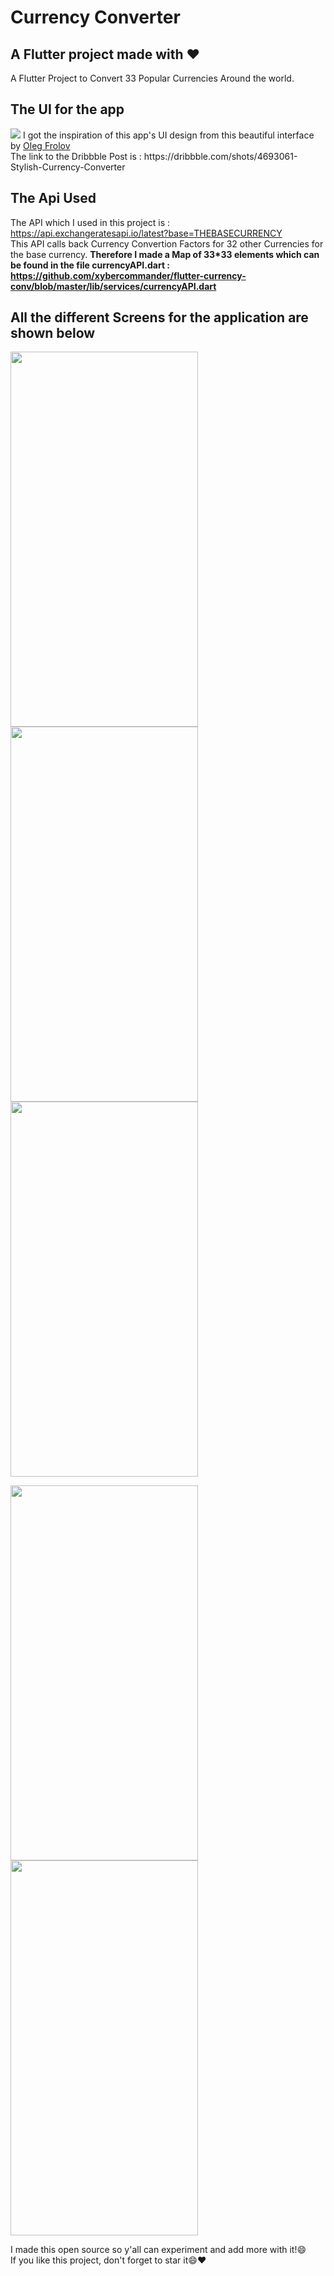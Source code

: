 # Currency Converter
## A Flutter project made with ❤️

A Flutter Project to Convert 33 Popular Currencies Around the world.

## The UI for the app
<img src="https://cdn.dribbble.com/users/108183/screenshots/4693061/stylish_currency_converter_by_volorf.png?compress=1&resize=500x400">
I got the inspiration of this app's UI design from this beautiful interface by <a href="https://dribbble.com/Volorf" target="_blank">Oleg Frolov</a></br>
The link to the Dribbble Post is : https://dribbble.com/shots/4693061-Stylish-Currency-Converter

## The Api Used
The API which I used in this project is : https://api.exchangeratesapi.io/latest?base=THEBASECURRENCY<br>
This API calls back Currency Convertion Factors for 32 other Currencies for the base currency.
<strong>Therefore I made a Map of 33*33 elements which can be found in the file currencyAPI.dart : <br>
  https://github.com/xybercommander/flutter-currency-conv/blob/master/lib/services/currencyAPI.dart
</strong>

## All the different Screens for the application are shown below
<p style="display:flex,align-items:center,justify-content:space-evenly">
  <img src="https://i.imgur.com/jZhVUgU.png" width="300" height="600">
  <img src="https://i.imgur.com/0F1oDh3.png" width="300" height="600">
  <img src="https://i.imgur.com/djsSqBu.png" width="300" height="600">
</p>
<img src="https://i.imgur.com/09luJ06.png" width="300" height="600">
<img src="https://i.imgur.com/hL1TLqr.png" width="300" height="600">

I made this open source so y'all can experiment and add more with it!😄<br>
If you like this project, don't forget to star it😄❤️

